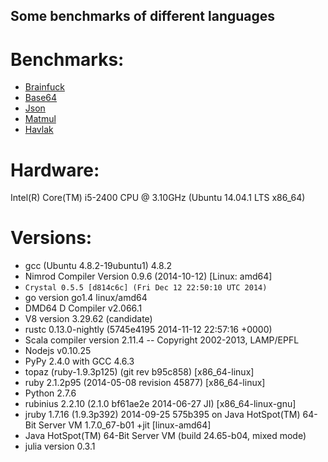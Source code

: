 Some benchmarks of different languages
--------------------------------------

# Benchmarks:

* [Brainfuck](https://github.com/kostya/benchmarks/tree/master/brainfuck)
* [Base64](https://github.com/kostya/benchmarks/tree/master/base64)
* [Json](https://github.com/kostya/benchmarks/tree/master/json)
* [Matmul](https://github.com/kostya/benchmarks/tree/master/matmul)
* [Havlak](https://github.com/kostya/benchmarks/tree/master/havlak)

# Hardware:

Intel(R) Core(TM) i5-2400 CPU @ 3.10GHz (Ubuntu 14.04.1 LTS x86_64)

# Versions:

* gcc (Ubuntu 4.8.2-19ubuntu1) 4.8.2
* Nimrod Compiler Version 0.9.6 (2014-10-12) [Linux: amd64]
* `Crystal 0.5.5 [d814c6c] (Fri Dec 12 22:50:10 UTC 2014)`
* go version go1.4 linux/amd64
* DMD64 D Compiler v2.066.1
* V8 version 3.29.62 (candidate)
* rustc 0.13.0-nightly (5745e4195 2014-11-12 22:57:16 +0000)
* Scala compiler version 2.11.4 -- Copyright 2002-2013, LAMP/EPFL
* Nodejs v0.10.25
* PyPy 2.4.0 with GCC 4.6.3
* topaz (ruby-1.9.3p125) (git rev b95c858) [x86_64-linux]
* ruby 2.1.2p95 (2014-05-08 revision 45877) [x86_64-linux]
* Python 2.7.6
* rubinius 2.2.10 (2.1.0 bf61ae2e 2014-06-27 JI) [x86_64-linux-gnu]
* jruby 1.7.16 (1.9.3p392) 2014-09-25 575b395 on Java HotSpot(TM) 64-Bit Server VM 1.7.0_67-b01 +jit [linux-amd64]
* Java HotSpot(TM) 64-Bit Server VM (build 24.65-b04, mixed mode)
* julia version 0.3.1
